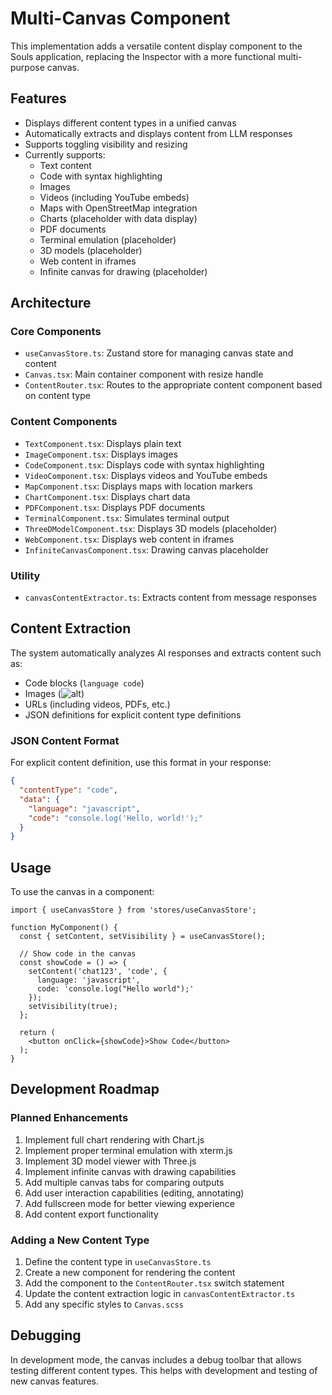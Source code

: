 # Multi-Canvas Component

This implementation adds a versatile content display component to the Souls application, replacing the Inspector with a more functional multi-purpose canvas.

## Features

- Displays different content types in a unified canvas
- Automatically extracts and displays content from LLM responses
- Supports toggling visibility and resizing
- Currently supports:
  - Text content
  - Code with syntax highlighting
  - Images
  - Videos (including YouTube embeds)
  - Maps with OpenStreetMap integration
  - Charts (placeholder with data display)
  - PDF documents
  - Terminal emulation (placeholder)
  - 3D models (placeholder)
  - Web content in iframes
  - Infinite canvas for drawing (placeholder)

## Architecture

### Core Components
- `useCanvasStore.ts`: Zustand store for managing canvas state and content
- `Canvas.tsx`: Main container component with resize handle
- `ContentRouter.tsx`: Routes to the appropriate content component based on content type

### Content Components
- `TextComponent.tsx`: Displays plain text
- `ImageComponent.tsx`: Displays images
- `CodeComponent.tsx`: Displays code with syntax highlighting
- `VideoComponent.tsx`: Displays videos and YouTube embeds
- `MapComponent.tsx`: Displays maps with location markers
- `ChartComponent.tsx`: Displays chart data
- `PDFComponent.tsx`: Displays PDF documents
- `TerminalComponent.tsx`: Simulates terminal output
- `ThreeDModelComponent.tsx`: Displays 3D models (placeholder)
- `WebComponent.tsx`: Displays web content in iframes
- `InfiniteCanvasComponent.tsx`: Drawing canvas placeholder

### Utility
- `canvasContentExtractor.ts`: Extracts content from message responses

## Content Extraction

The system automatically analyzes AI responses and extracts content such as:
- Code blocks (```language code```)
- Images (![alt](url))
- URLs (including videos, PDFs, etc.)
- JSON definitions for explicit content type definitions

### JSON Content Format

For explicit content definition, use this format in your response:

```json
{
  "contentType": "code",
  "data": {
    "language": "javascript",
    "code": "console.log('Hello, world!');"
  }
}
```

## Usage

To use the canvas in a component:

```tsx
import { useCanvasStore } from 'stores/useCanvasStore';

function MyComponent() {
  const { setContent, setVisibility } = useCanvasStore();
  
  // Show code in the canvas
  const showCode = () => {
    setContent('chat123', 'code', {
      language: 'javascript',
      code: 'console.log("Hello world");'
    });
    setVisibility(true);
  };
  
  return (
    <button onClick={showCode}>Show Code</button>
  );
}
```

## Development Roadmap

### Planned Enhancements
1. Implement full chart rendering with Chart.js
2. Implement proper terminal emulation with xterm.js
3. Implement 3D model viewer with Three.js
4. Implement infinite canvas with drawing capabilities
5. Add multiple canvas tabs for comparing outputs
6. Add user interaction capabilities (editing, annotating)
7. Add fullscreen mode for better viewing experience
8. Add content export functionality

### Adding a New Content Type
1. Define the content type in `useCanvasStore.ts`
2. Create a new component for rendering the content
3. Add the component to the `ContentRouter.tsx` switch statement
4. Update the content extraction logic in `canvasContentExtractor.ts`
5. Add any specific styles to `Canvas.scss`

## Debugging

In development mode, the canvas includes a debug toolbar that allows testing different content types. This helps with development and testing of new canvas features. 